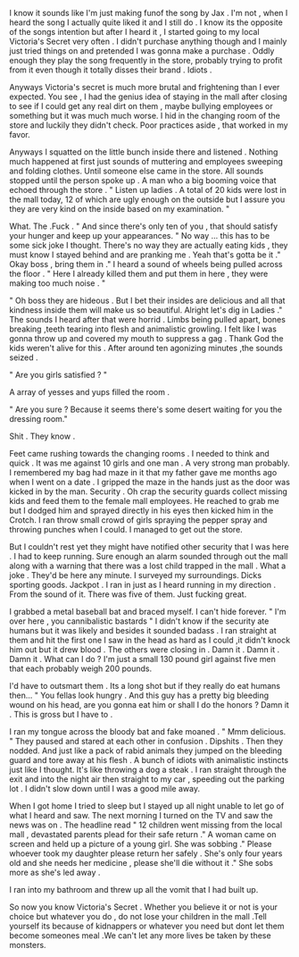 I know it sounds like I'm just making funof the song by Jax . I'm not , when I heard the song I actually quite liked it and I still do . I know its the opposite of the songs intention but after I heard it , I started going to my local Victoria's Secret very often . I didn't purchase anything though and I mainly just tried things on and pretended I was gonna make a purchase . Oddly enough they play the song frequently in the store,  probably trying to profit from it even though it totally disses their brand . Idiots .


Anyways Victoria's secret is much more brutal and frightening than I ever expected.  You see , I had the genius idea of staying in the mall after closing to see if I could get any real dirt on them , maybe bullying employees or something but it was much much worse.  I hid in the changing room of the store and luckily they didn't check.  Poor practices aside , that worked in my favor.  

Anyways I squatted on the little bunch inside there and listened . Nothing much happened at first just sounds of muttering and employees sweeping and folding clothes.  Until someone else came in the store.  All sounds stopped until the person spoke up . A man who a big booming voice that echoed through the store . " Listen up ladies . A total of 20 kids were lost in the mall today,  12 of which are ugly enough on the outside but I assure you they are very kind on the inside based on my examination. " 



What. The .Fuck .  " And since there's only ten of you , that should satisfy your hunger and keep up your appearances. " No way ... this has to be some sick joke I thought.  There's no way they are actually eating kids , they must know I stayed behind and are pranking me . Yeah that's gotta be it ." Okay boss , bring them in ."  I heard a sound of wheels being pulled across the floor . " Here I already killed them and put them in here , they were making too much noise . " 


" Oh boss they are hideous . But I bet their insides are delicious and all that kindness inside them will make us so beautiful. Alright let's dig in Ladies ." The sounds I heard after that were horrid . Limbs being pulled apart, bones breaking ,teeth tearing into flesh and animalistic growling.  I felt like I was gonna throw up and covered my mouth to suppress a gag . Thank God the kids weren't alive for this .  After around ten agonizing minutes ,the sounds seized .


" Are you girls satisfied ? " 


A array of yesses and yups filled the room .


" Are you sure ? Because it seems there's some desert waiting for you the dressing room."

Shit . They know .

Feet came rushing towards the changing rooms . I needed to think and quick . It was me against 10 girls and one man . A very strong man probably.  I remembered my bag had maze in it that my father gave me months ago when I went on a date . I gripped the maze in the hands just as the door was kicked in by the man.  Security . Oh crap the security guards collect missing kids and feed them to the female mall employees. He reached to grab me but I dodged him and sprayed directly in his eyes then kicked him in the Crotch.  I ran throw small crowd of girls spraying the pepper spray and throwing punches when I could.  I managed to get out the store. 


But I couldn't rest yet they might have notified other security that I was here . I had to keep running. Sure enough an alarm sounded through out the mall along with a warning that there was a lost child trapped in the mall . What a joke . They'd be here any minute.  I surveyed my surroundings. Dicks sporting goods.  Jackpot . I ran in just as I heard running in my direction . From the sound of it. There was five of them.  Just fucking great.  


I grabbed a metal baseball bat and braced myself.  I can't hide forever.  " I'm over here , you cannibalistic bastards " I didn't know if the security ate humans but it was likely and besides it sounded badass . I ran straight at them and hit the first one I saw in the head as hard as I could ,it didn't knock him out but it drew blood . The others were closing in . Damn it . Damn it . Damn it . What can I do ? I'm just a small 130 pound girl against five men that each probably weigh 200 pounds. 

I'd have to outsmart them . Its a long shot but if they really do eat humans then... " You fellas look hungry . And this guy has a pretty big bleeding wound on his head, are you gonna eat him or shall I do the honors ? Damn it . This is gross but I have to . 

I ran my tongue across the bloody bat and fake moaned . " Mmm delicious.  " They paused and stared at each other in confusion . Dipshits .  Then they nodded.  And just like a pack of rabid animals they jumped on the bleeding guard and tore away at his flesh . A bunch of idiots with animalistic instincts just like I thought. It's like throwing a dog a steak . I ran straight through the exit and into the night air then straight to my car , speeding out the parking lot . I didn't slow down until I was a good mile away.


When I got home I tried to sleep but I stayed up all night unable to let go of what I heard and saw. The next morning I turned on the TV and saw the news was on . The headline read " 12 children went missing from the local mall , devastated parents plead for their safe return ."  A woman came on screen and held up a picture of a young girl.  She was sobbing ." Please whoever took my daughter please return her safely . She's only four years old and she needs her medicine , please she'll die without it ." She sobs more as she's led away . 


I ran into my bathroom and threw up all the vomit that I had built up.


So now you know Victoria's Secret . Whether you believe it or not is your choice but whatever you do , do not lose your children in the mall .Tell yourself its because of kidnappers or whatever you need but dont let them become someones meal .We can't let any more lives be taken by these monsters.